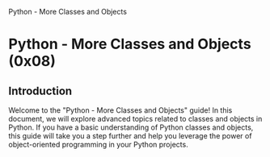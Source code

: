 Python - More Classes and Objects

# Python - More Classes and Objects (0x08)

## Introduction

Welcome to the "Python - More Classes and Objects" guide! In this document, we will explore advanced topics related to classes and objects in Python. If you have a basic understanding of Python classes and objects, this guide will take you a step further and help you leverage the power of object-oriented programming in your Python projects.


